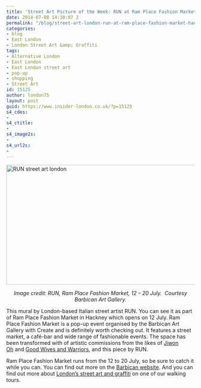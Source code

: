 ```yaml
---
title: 'Street Art Picture of the Week: RUN at Ram Place Fashion Market, Hackney'
date: 2014-07-08 14:30:07 Z
permalink: "/blog/street-art-london-run-at-ram-place-fashion-market-hackney/"
categories:
- blog
- East London
- London Street Art &amp; Graffiti
tags:
- Alternative London
- East London
- East London street art
- pop-up
- shopping
- Street Art
id: 15125
author: london75
layout: post
guid: https://www.insider-london.co.uk/?p=15125
s4_cdes:
- 
s4_ctitle:
- 
s4_image2s:
- 
s4_url2s:
- 
---
```


[<img class="size-full wp-image-15127 aligncenter" src="/wp-content/uploads/2014/07/13.-RUN.jpg" alt="RUN street art london" width="569" height="320" />](/wp-content/uploads/2014/07/13.-RUN.jpg)

<p style="text-align: center;">
  <em>Image credit: RUN, Ram Place Fashion Market, 12 – 20 July.  Courtesy Barbican Art Gallery.</em>
</p>

This mural by London-based Italian street artist RUN. You can see it as part of Ram Place Fashion Market in Hackney which opens on 12 July. Ram Place Fashion Market is a pop-up event organised by the Barbican Art Gallery with Create and is definitely worth checking out. It features a street market, a café-bar and wide range of fashionable events. The space has been transformed with of artistic commissions from the likes of <a href="http://jiwono.blogspot.co.uk/" target="_blank">Jiwon Oh</a> and <a href="http://www.centralillustration.com/illustrators/good-wives-and-warriors" target="_blank">Good Wives and Warriors</a>, and this piece by RUN.

Ram Place Fashion Market runs from the 12 to 20 July, so be sure to catch it while you can. You can find out more on the <a href="http://www.barbican.org.uk/artgallery/event-detail.asp?ID=16304" target="_blank">Barbican website</a>. And you can find out more about <a href="https://www.insider-london.co.uk/tours/street-art-tour-london/" target="_blank">London&#8217;s street art and graffiti</a> on one of our walking tours.